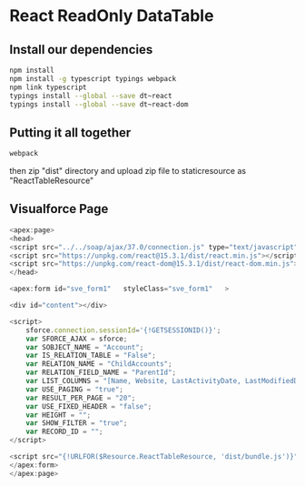 # React ReadOnly DataTable

## Install our dependencies

```sh
npm install
npm install -g typescript typings webpack
npm link typescript
typings install --global --save dt~react
typings install --global --save dt~react-dom
```

## Putting it all together

```sh
webpack
```

then zip "dist" directory and upload zip file to staticresource as "ReactTableResource"


## Visualforce Page

```javascript
<apex:page>
<head>
<script src="../../soap/ajax/37.0/connection.js" type="text/javascript"></script>
<script src="https://unpkg.com/react@15.3.1/dist/react.min.js"></script>
<script src="https://unpkg.com/react-dom@15.3.1/dist/react-dom.min.js"></script>
</head>

<apex:form id="sve_form1"   styleClass="sve_form1"   >

<div id="content"></div>

<script>
	sforce.connection.sessionId='{!GETSESSIONID()}';
	var SFORCE_AJAX = sforce;
	var SOBJECT_NAME = "Account";
	var IS_RELATION_TABLE = "False";
	var RELATION_NAME = "ChildAccounts";
	var RELATION_FIELD_NAME = "ParentId";
	var LIST_COLUMNS = "[Name, Website, LastActivityDate, LastModifiedDate, IsPartner, ParentId]";
	var USE_PAGING = "true";
	var RESULT_PER_PAGE = "20";
	var USE_FIXED_HEADER = "false";
	var HEIGHT = "";
	var SHOW_FILTER = "true";
	var RECORD_ID = "";
</script>

<script src="{!URLFOR($Resource.ReactTableResource, 'dist/bundle.js')}"></script>
</apex:form>
</apex:page>
```